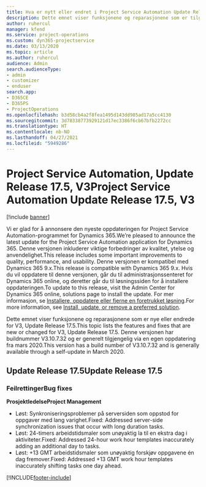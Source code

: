 ```yaml
---
title: Hva er nytt eller endret i Project Service Automation Update Release 17.5, hurtigreparasjon, V3
description: Dette emnet viser funksjonene og reparasjonene som er tilgjengelig i Project Service Automation Update Release 17.5, V3.
author: ruhercul
manager: kfend
ms.service: project-operations
ms.custom: dyn365-projectservice
ms.date: 03/13/2020
ms.topic: article
ms.author: ruhercul
audience: Admin
search.audienceType:
- admin
- customizer
- enduser
search.app:
- D365CE
- D365PS
- ProjectOperations
ms.openlocfilehash: b3d58cb4a2f8fea1495d143dd985ad17a5cc4130
ms.sourcegitcommit: 3d78338773929121d17ec3386f6cb67bfb2272cc
ms.translationtype: HT
ms.contentlocale: nb-NO
ms.lasthandoff: 04/27/2021
ms.locfileid: "5949286"
---
```

# <a name="project-service-automation-update-release-175-v3"></a><span data-ttu-id="5487f-103">Project Service Automation, Update Release 17.5, V3</span><span class="sxs-lookup"><span data-stu-id="5487f-103">Project Service Automation Update Release 17.5, V3</span></span>

[!include [banner](../includes/psa-now-project-operations.md)]

<span data-ttu-id="5487f-104">Vi er glad for å annonsere den nyeste oppdateringen for Project Service Automation-programmet for Dynamics 365.</span><span class="sxs-lookup"><span data-stu-id="5487f-104">We’re pleased to announce the latest update for the Project Service Automation application for Dynamics 365.</span></span> <span data-ttu-id="5487f-105">Denne versjonen inkluderer viktige forbedringer av kvalitet, ytelse og anvendelighet.</span><span class="sxs-lookup"><span data-stu-id="5487f-105">This release includes some important improvements to quality, performance, and usability.</span></span>  <span data-ttu-id="5487f-106">Denne versjonen er kompatibel med Dynamics 365 9.x.</span><span class="sxs-lookup"><span data-stu-id="5487f-106">This release is compatible with Dynamics 365 9.x.</span></span> <span data-ttu-id="5487f-107">Hvis du vil oppdatere til denne versjonen, går du til administrasjonssenteret for Dynamics 365 online, og deretter går du til løsningssiden for å installere oppdateringen.</span><span class="sxs-lookup"><span data-stu-id="5487f-107">To update to this release, visit the Admin Center for Dynamics 365 online, solutions page to install the update.</span></span> <span data-ttu-id="5487f-108">For mer informasjon, se [Installere, oppdatere eller fjerne en foretrukket løsning](/power-platform/admin/install-remove-preferred-solution).</span><span class="sxs-lookup"><span data-stu-id="5487f-108">For more information, see [Install, update, or remove a preferred solution](/power-platform/admin/install-remove-preferred-solution).</span></span>

<span data-ttu-id="5487f-109">Dette emnet viser funksjonene og reparasjonene som er nye eller endrede for V3, Update Release 17.5.</span><span class="sxs-lookup"><span data-stu-id="5487f-109">This topic lists the features and fixes that are new or changed for V3, Update Release 17.5.</span></span> <span data-ttu-id="5487f-110">Denne versjonen har buildnummer V3.10.7.32 og er generelt tilgjengelig via en egen oppdatering fra mars 2020.</span><span class="sxs-lookup"><span data-stu-id="5487f-110">This version has a build number of V3.10.7.32 and is generally available through a self-update in March 2020.</span></span>


## <a name="update-release-175"></a><span data-ttu-id="5487f-111">Update Release 17.5</span><span class="sxs-lookup"><span data-stu-id="5487f-111">Update Release 17.5</span></span>

### <a name="bug-fixes"></a><span data-ttu-id="5487f-112">Feilrettinger</span><span class="sxs-lookup"><span data-stu-id="5487f-112">Bug fixes</span></span>


<span data-ttu-id="5487f-113">**Prosjektledelse**</span><span class="sxs-lookup"><span data-stu-id="5487f-113">**Project Management**</span></span>

- <span data-ttu-id="5487f-114">Løst: Synkroniseringsproblemer på serversiden som oppstod for oppgaver med lang varighet.</span><span class="sxs-lookup"><span data-stu-id="5487f-114">Fixed: Addressed server-side synchronization issues that occur with long duration tasks.</span></span>
- <span data-ttu-id="5487f-115">Løst: 24-timers arbeidstidsmaler som unøyaktig la til en ekstra dag i aktiviteter.</span><span class="sxs-lookup"><span data-stu-id="5487f-115">Fixed: Addressed 24-hour work hour templates inaccurately adding an additional day to tasks.</span></span>
- <span data-ttu-id="5487f-116">Løst: +13 GMT arbeidstidsmaler som unøyaktig forskjøv oppgavene én dag fremover.</span><span class="sxs-lookup"><span data-stu-id="5487f-116">Fixed: Addressed +13 GMT work hour templates inaccurately shifting tasks one day ahead.</span></span>



[!INCLUDE[footer-include](../includes/footer-banner.md)]